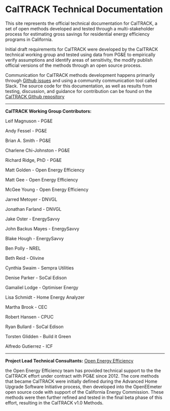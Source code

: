 # CalTRACK Technical Documentation

This site represents the official technical documentation for CalTRACK, a set of open methods developed and tested through a multi-stakeholder process for estimating gross savings for residential energy efficiency programs in California.

Initial draft requirements for CalTRACK were developed by the CalTRACK technical working group and tested using data from PG&E to empirically verify assumptions and identify areas of sensitivity, the modify publish official versions of the methods through an open source process. 

Communication for CalTRACK methods development happens primarily through [Github issues](https://github.com/impactlab/caltrack/issues) and using a community communication tool called Slack. The source code for this documentation, as well as results from testing, discussion, and guidance for contribution can be found on the [CalTRACK Github repository](https://github.com/impactlab/caltrack)

-----

**CalTRACK Working Group Contributors:**

Leif Magnuson - PG&E

Andy Fessel - PG&E

Brian A. Smith - PG&E

Charlene Chi-Johnston - PG&E

Richard Ridge, PhD - PG&E

Matt Golden - Open Energy Efficiency

Matt Gee - Open Energy Efficiency

McGee Young - Open Energy Efficiency

Jarred Metoyer - DNVGL

Jonathan Farland - DNVGL

Jake Oster -  EnergySavvy

John Backus Mayes - EnergySavvy

Blake Hough - EnergySavvy

Ben Polly - NREL

Beth Reid - Olivine

Cynthia Swaim - Sempra Utilities

Denise Parker - SoCal Edison

Gamaliel Lodge - Optimiser Energy

Lisa Schmidt - Home Energy Analyzer

Martha Brook - CEC

Robert Hansen - CPUC

Ryan Bullard - SoCal Edison

Torsten Glidden - Build it Green

Alfredo Gutierrez - ICF

-----

**Project Lead Technical Consultants:**
[Open Energy Efficiency](http://openeemeter.org)

the Open Energy Efficiency team has provided technical support to the the CalTRACK effort under contract with PG&E since 2012. The core methods that became CalTRACK were initially defined during the Advanced Home Upgrade Software Initiative process, then developed into the OpenEEmeter open source code with support of the California Energy Commission. These methods were then further refined and tested in the final beta phase of this effort, resulting in the CalTRACK v1.0 Methods.
